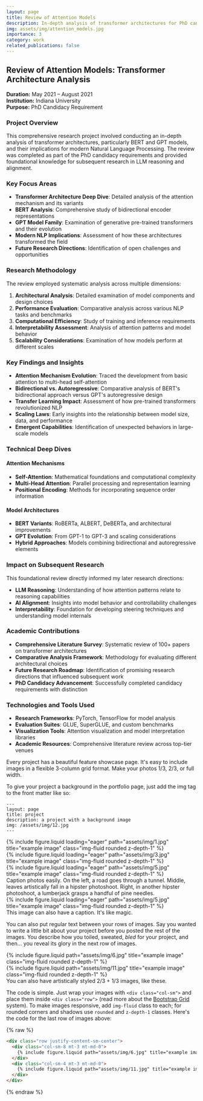 ```yaml
---
layout: page
title: Review of Attention Models
description: In-depth analysis of transformer architectures for PhD candidacy
img: assets/img/attention_models.jpg
importance: 3
category: work
related_publications: false
---
```


## Review of Attention Models: Transformer Architecture Analysis

**Duration:** May 2021 – August 2021  
**Institution:** Indiana University  
**Purpose:** PhD Candidacy Requirement

### Project Overview

This comprehensive research project involved conducting an in-depth analysis of transformer architectures, particularly BERT and GPT models, and their implications for modern Natural Language Processing. The review was completed as part of the PhD candidacy requirements and provided foundational knowledge for subsequent research in LLM reasoning and alignment.

### Key Focus Areas

- **Transformer Architecture Deep Dive**: Detailed analysis of the attention mechanism and its variants
- **BERT Analysis**: Comprehensive study of bidirectional encoder representations
- **GPT Model Family**: Examination of generative pre-trained transformers and their evolution
- **Modern NLP Implications**: Assessment of how these architectures transformed the field
- **Future Research Directions**: Identification of open challenges and opportunities

### Research Methodology

The review employed systematic analysis across multiple dimensions:

1. **Architectural Analysis**: Detailed examination of model components and design choices
2. **Performance Evaluation**: Comparative analysis across various NLP tasks and benchmarks
3. **Computational Efficiency**: Study of training and inference requirements
4. **Interpretability Assessment**: Analysis of attention patterns and model behavior
5. **Scalability Considerations**: Examination of how models perform at different scales

### Key Findings and Insights

- **Attention Mechanism Evolution**: Traced the development from basic attention to multi-head self-attention
- **Bidirectional vs. Autoregressive**: Comparative analysis of BERT's bidirectional approach versus GPT's autoregressive design
- **Transfer Learning Impact**: Assessment of how pre-trained transformers revolutionized NLP
- **Scaling Laws**: Early insights into the relationship between model size, data, and performance
- **Emergent Capabilities**: Identification of unexpected behaviors in large-scale models

### Technical Deep Dives

#### Attention Mechanisms
- **Self-Attention**: Mathematical foundations and computational complexity
- **Multi-Head Attention**: Parallel processing and representation learning
- **Positional Encoding**: Methods for incorporating sequence order information

#### Model Architectures
- **BERT Variants**: RoBERTa, ALBERT, DeBERTa, and architectural improvements
- **GPT Evolution**: From GPT-1 to GPT-3 and scaling considerations
- **Hybrid Approaches**: Models combining bidirectional and autoregressive elements

### Impact on Subsequent Research

This foundational review directly informed my later research directions:
- **LLM Reasoning**: Understanding of how attention patterns relate to reasoning capabilities
- **AI Alignment**: Insights into model behavior and controllability challenges
- **Interpretability**: Foundation for developing steering techniques and understanding model internals

### Academic Contributions

- **Comprehensive Literature Survey**: Systematic review of 100+ papers on transformer architectures
- **Comparative Analysis Framework**: Methodology for evaluating different architectural choices
- **Future Research Roadmap**: Identification of promising research directions that influenced subsequent work
- **PhD Candidacy Advancement**: Successfully completed candidacy requirements with distinction

### Technologies and Tools Used

- **Research Frameworks**: PyTorch, TensorFlow for model analysis
- **Evaluation Suites**: GLUE, SuperGLUE, and custom benchmarks
- **Visualization Tools**: Attention visualization and model interpretation libraries
- **Academic Resources**: Comprehensive literature review across top-tier venues

Every project has a beautiful feature showcase page.
It's easy to include images in a flexible 3-column grid format.
Make your photos 1/3, 2/3, or full width.

To give your project a background in the portfolio page, just add the img tag to the front matter like so:

    ---
    layout: page
    title: project
    description: a project with a background image
    img: /assets/img/12.jpg
    ---

<div class="row">
    <div class="col-sm mt-3 mt-md-0">
        {% include figure.liquid loading="eager" path="assets/img/1.jpg" title="example image" class="img-fluid rounded z-depth-1" %}
    </div>
    <div class="col-sm mt-3 mt-md-0">
        {% include figure.liquid loading="eager" path="assets/img/3.jpg" title="example image" class="img-fluid rounded z-depth-1" %}
    </div>
    <div class="col-sm mt-3 mt-md-0">
        {% include figure.liquid loading="eager" path="assets/img/5.jpg" title="example image" class="img-fluid rounded z-depth-1" %}
    </div>
</div>
<div class="caption">
    Caption photos easily. On the left, a road goes through a tunnel. Middle, leaves artistically fall in a hipster photoshoot. Right, in another hipster photoshoot, a lumberjack grasps a handful of pine needles.
</div>
<div class="row">
    <div class="col-sm mt-3 mt-md-0">
        {% include figure.liquid loading="eager" path="assets/img/5.jpg" title="example image" class="img-fluid rounded z-depth-1" %}
    </div>
</div>
<div class="caption">
    This image can also have a caption. It's like magic.
</div>

You can also put regular text between your rows of images.
Say you wanted to write a little bit about your project before you posted the rest of the images.
You describe how you toiled, sweated, _bled_ for your project, and then... you reveal its glory in the next row of images.

<div class="row justify-content-sm-center">
    <div class="col-sm-8 mt-3 mt-md-0">
        {% include figure.liquid path="assets/img/6.jpg" title="example image" class="img-fluid rounded z-depth-1" %}
    </div>
    <div class="col-sm-4 mt-3 mt-md-0">
        {% include figure.liquid path="assets/img/11.jpg" title="example image" class="img-fluid rounded z-depth-1" %}
    </div>
</div>
<div class="caption">
    You can also have artistically styled 2/3 + 1/3 images, like these.
</div>

The code is simple.
Just wrap your images with `<div class="col-sm">` and place them inside `<div class="row">` (read more about the <a href="https://getbootstrap.com/docs/4.4/layout/grid/">Bootstrap Grid</a> system).
To make images responsive, add `img-fluid` class to each; for rounded corners and shadows use `rounded` and `z-depth-1` classes.
Here's the code for the last row of images above:

{% raw %}

```html
<div class="row justify-content-sm-center">
  <div class="col-sm-8 mt-3 mt-md-0">
    {% include figure.liquid path="assets/img/6.jpg" title="example image" class="img-fluid rounded z-depth-1" %}
  </div>
  <div class="col-sm-4 mt-3 mt-md-0">
    {% include figure.liquid path="assets/img/11.jpg" title="example image" class="img-fluid rounded z-depth-1" %}
  </div>
</div>
```

{% endraw %}

